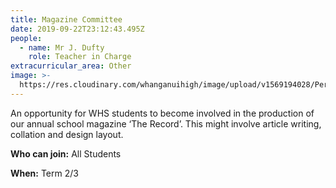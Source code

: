 ```yaml
---
title: Magazine Committee
date: 2019-09-22T23:12:43.495Z
people:
  - name: Mr J. Dufty
    role: Teacher in Charge
extracurricular_area: Other
image: >-
  https://res.cloudinary.com/whanganuihigh/image/upload/v1569194028/Performing%20Arts/Magazine_Committee.jpg
---
```

An opportunity for WHS students to become involved in the production of our annual school magazine ‘The Record’. This might involve article writing, collation and design layout.



**Who can join:** All Students

**When:** Term 2/3
